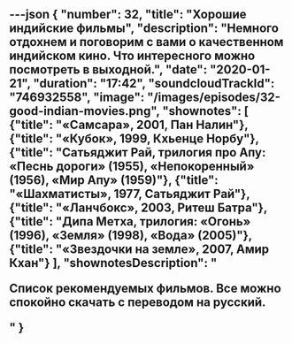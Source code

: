 ---json
{
	"number": 32,
	"title": "Хорошие индийские фильмы",
	"description": "Немного отдохнем и&nbsp;поговорим с&nbsp;вами о&nbsp;качественном индийском кино. Что интересного можно посмотреть в&nbsp;выходной.",
	"date": "2020-01-21",
	"duration": "17:42",
	"soundcloudTrackId": "746932558",
	"image": "/images/episodes/32-good-indian-movies.png",
	"shownotes": [
		{"title": "&laquo;Самсара&raquo;, 2001, Пан Налин"},
		{"title": "&laquo;Кубок&raquo;, 1999, Кхьенце Норбу"},
		{"title": "Сатьяджит Рай, трилогия про Апу: &laquo;Песнь дороги&raquo; (1955), &laquo;Непокоренный&raquo; (1956), &laquo;Мир Апу&raquo; (1959)"},
		{"title": "&laquo;Шахматисты&raquo;, 1977, Сатьяджит Рай"},
		{"title": "&laquo;Ланчбокс&raquo;, 2003, Ритеш Батра"},
		{"title": "Дипа Метха, трилогия: &laquo;Огонь&raquo; (1996), &laquo;Земля&raquo; (1998), &laquo;Вода&raquo; (2005)"},
		{"title": "&laquo;Звездочки на&nbsp;земле&raquo;, 2007, Амир Кхан"}
	],
	"shownotesDescription": "<p>Список рекомендуемых фильмов. Все можно спокойно скачать с&nbsp;переводом на&nbsp;русский.</p>"
}
---












